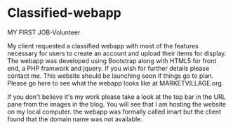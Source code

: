 Classified-webapp
=================
MY FIRST JOB-Volunteer 

My client requested a classified webapp with most of the features necessary for users to create an account and upload their items for display. The webapp was developed using Bootstrap along with HTML5 for front end, a PHP framwork and jquery. 
 If you wish for further details please contact me. This website should be launching soon if things go to plan. Please go here to see what the webapp looks like at MARKETVILLAGE.org.

If you don't believe it's my work please take a look at the top bar in the URL pane from the images in the blog. You will see that I am hosting the website on my local computer. the webapp was formally called imart but the client found that the domain name was not available.
